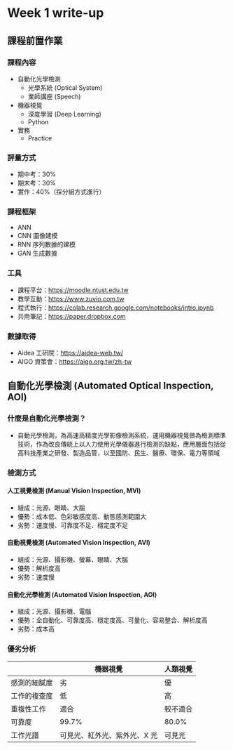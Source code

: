 # Week 1 write-up
## 課程前置作業
### 課程內容
- 自動化光學檢測
    - 光學系統 (Optical System)
    - 業師講座 (Speech)
- 機器視覺
    - 深度學習 (Deep Learning)
    - Python
- 實務
    - Practice

### 評量方式
- 期中考：30%
- 期末考：30%
- 實作：40%（採分組方式進行）

### 課程框架
- ANN
- CNN 圖像建模
- RNN 序列數據的建模
- GAN 生成數據

### 工具
- 課程平台：https://moodle.ntust.edu.tw
- 教學互動：https://www.zuvio.com.tw
- 程式執行：https://colab.research.google.com/notebooks/intro.ipynb
- 共用筆記：https://paper.dropbox.com

### 數據取得
- Aidea 工研院：https://aidea-web.tw/
- AIGO 資策會：https://aigo.org.tw/zh-tw

## 自動化光學檢測 (Automated Optical Inspection, AOI)
### 什麼是自動化光學檢測？
- 自動光學檢測，為高速高精度光學影像檢測系統，運用機器視覺做為檢測標準技術，作為改良傳統上以人力使用光學儀器進行檢測的缺點，應用層面包括從高科技產業之研發、製造品管，以至國防、民生、醫療、環保、電力等領域

### 檢測方式
#### 人工視覺檢測 (Manual Vision Inspection, MVI)
- 組成：光源、眼睛、大腦
- 優勢：成本低、色彩敏感度高、動態感測範圍大
- 劣勢：速度慢、可靠度不足、穩定度不足

#### 自動視覺檢測 (Automated Vision Inspection, AVI)
- 組成：光源、攝影機、螢幕、眼睛、大腦
- 優勢：解析度高
- 劣勢：速度慢

#### 自動化光學檢測 (Automated Vision Inspection, AOI)
- 組成：光源、攝影機、電腦
- 優勢：全自動化、可靠度高、穩定度高、可量化、容易整合、解析度高
- 劣勢：成本高

### 優劣分析
|              | 機器視覺                     | 人類視覺 |
|--------------|------------------------------|----------|
| 感測的細膩度 | 劣                           | 優       |
| 工作的複查度 | 低                           | 高       |
| 重複性工作   | 適合                         | 較不適合 |
| 可靠度       | 99.7%                        | 80.0%    |
| 工作光譜     | 可見光、紅外光、紫外光、X 光 | 可見光   |